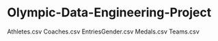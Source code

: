 # Olympic-Data-Engineering-Project

Athletes.csv
Coaches.csv
EntriesGender.csv
Medals.csv
Teams.csv
